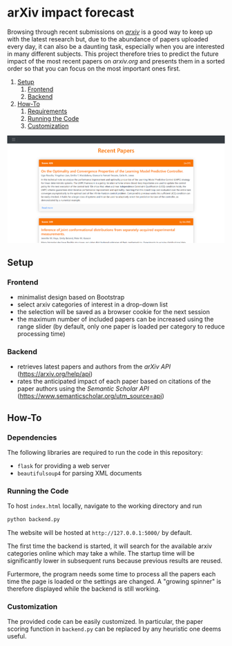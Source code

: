 # arXiv impact forecast

Browsing through recent submissions on [_arxiv_](https://arxiv.org/) is a good way to keep up with the latest research but, due to the abundance of papers uploaded every day, it can also be a daunting task, especially when you are interested in many different subjects. This project therefore tries to predict the future impact of the most recent papers on _arxiv.org_ and presents them in a sorted order so that you can focus on the most important ones first.

1. [Setup](#setup)
    1. [Frontend](#frontend)
    2. [Backend](#backend)
2. [How-To](#how-to)
    1. [Requirements](#requirements)
    2. [Running the Code](#running-the-code)
    3. [Customization](#customization)

<p align="center">
<img src="images/ui.png">
</p>

## Setup
### Frontend
- minimalist design based on Bootstrap
- select arxiv categories of interest in a drop-down list
- the selection will be saved as a browser cookie for the next session
- the maximum number of included papers can be increased using the range slider (by default, only one paper is loaded per category to reduce processing time)

### Backend
- retrieves latest papers and authors from the _arXiv API_ (https://arxiv.org/help/api)
- rates the anticipated impact of each paper based on citations of the paper authors using the _Semantic Scholar API_ (https://www.semanticscholar.org/utm_source=api)

## How-To
### Dependencies
The following libraries are required to run the code in this repository:
- `flask` for providing a web server
- `beautifulsoup4` for parsing XML documents

### Running the Code
To host `index.html` locally, navigate to the working directory and run
``` bash
python backend.py
```
The website will be hosted at `http://127.0.0.1:5000/` by default.

The first time the backend is started, it will search for the available arxiv categories online which may take a while.
The startup time will be significantly lower in subsequent runs because previous results are reused.

Furtermore, the program needs some time to process all the papers each time the page is loaded or the settings are changed. 
A "growing spinner" is therefore displayed while the backend is still working.

### Customization
The provided code can be easily customized. In particular, the paper scoring function in `backend.py` can be replaced by any heuristic one deems useful. 